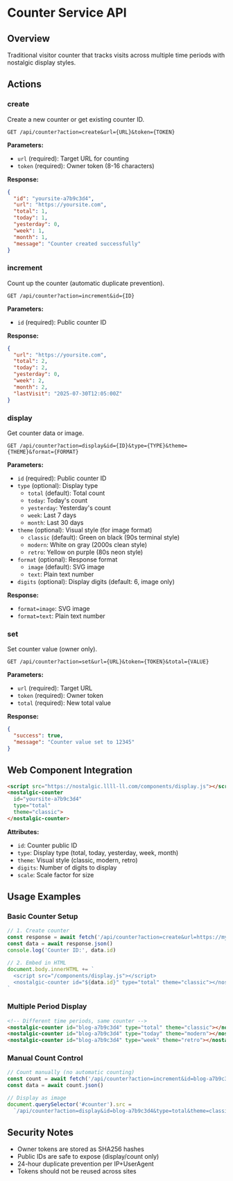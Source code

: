 # Counter Service API

## Overview

Traditional visitor counter that tracks visits across multiple time periods with nostalgic display styles.

## Actions

### create
Create a new counter or get existing counter ID.

```
GET /api/counter?action=create&url={URL}&token={TOKEN}
```

**Parameters:**
- `url` (required): Target URL for counting
- `token` (required): Owner token (8-16 characters)

**Response:**
```json
{
  "id": "yoursite-a7b9c3d4",
  "url": "https://yoursite.com",
  "total": 1,
  "today": 1,
  "yesterday": 0,
  "week": 1,
  "month": 1,
  "message": "Counter created successfully"
}
```

### increment
Count up the counter (automatic duplicate prevention).

```
GET /api/counter?action=increment&id={ID}
```

**Parameters:**
- `id` (required): Public counter ID

**Response:**
```json
{
  "url": "https://yoursite.com",
  "total": 2,
  "today": 2,
  "yesterday": 0,
  "week": 2,
  "month": 2,
  "lastVisit": "2025-07-30T12:05:00Z"
}
```

### display
Get counter data or image.

```
GET /api/counter?action=display&id={ID}&type={TYPE}&theme={THEME}&format={FORMAT}
```

**Parameters:**
- `id` (required): Public counter ID
- `type` (optional): Display type
  - `total` (default): Total count
  - `today`: Today's count
  - `yesterday`: Yesterday's count
  - `week`: Last 7 days
  - `month`: Last 30 days
- `theme` (optional): Visual style (for image format)
  - `classic` (default): Green on black (90s terminal style)
  - `modern`: White on gray (2000s clean style)
  - `retro`: Yellow on purple (80s neon style)
- `format` (optional): Response format
  - `image` (default): SVG image
  - `text`: Plain text number
- `digits` (optional): Display digits (default: 6, image only)

**Response:**
- `format=image`: SVG image
- `format=text`: Plain text number

### set
Set counter value (owner only).

```
GET /api/counter?action=set&url={URL}&token={TOKEN}&total={VALUE}
```

**Parameters:**
- `url` (required): Target URL
- `token` (required): Owner token
- `total` (required): New total value

**Response:**
```json
{
  "success": true,
  "message": "Counter value set to 12345"
}
```

## Web Component Integration

```html
<script src="https://nostalgic.llll-ll.com/components/display.js"></script>
<nostalgic-counter 
  id="yoursite-a7b9c3d4" 
  type="total" 
  theme="classic">
</nostalgic-counter>
```

**Attributes:**
- `id`: Counter public ID
- `type`: Display type (total, today, yesterday, week, month)
- `theme`: Visual style (classic, modern, retro)
- `digits`: Number of digits to display
- `scale`: Scale factor for size

## Usage Examples

### Basic Counter Setup
```javascript
// 1. Create counter
const response = await fetch('/api/counter?action=create&url=https://myblog.com&token=my-secret')
const data = await response.json()
console.log('Counter ID:', data.id)

// 2. Embed in HTML
document.body.innerHTML += `
  <script src="/components/display.js"></script>
  <nostalgic-counter id="${data.id}" type="total" theme="classic"></nostalgic-counter>
`
```

### Multiple Period Display
```html
<!-- Different time periods, same counter -->
<nostalgic-counter id="blog-a7b9c3d4" type="total" theme="classic"></nostalgic-counter>
<nostalgic-counter id="blog-a7b9c3d4" type="today" theme="modern"></nostalgic-counter>
<nostalgic-counter id="blog-a7b9c3d4" type="week" theme="retro"></nostalgic-counter>
```

### Manual Count Control
```javascript
// Count manually (no automatic counting)
const count = await fetch('/api/counter?action=increment&id=blog-a7b9c3d4')
const data = await count.json()

// Display as image
document.querySelector('#counter').src = 
  `/api/counter?action=display&id=blog-a7b9c3d4&type=total&theme=classic`
```

## Security Notes

- Owner tokens are stored as SHA256 hashes
- Public IDs are safe to expose (display/count only)
- 24-hour duplicate prevention per IP+UserAgent
- Tokens should not be reused across sites